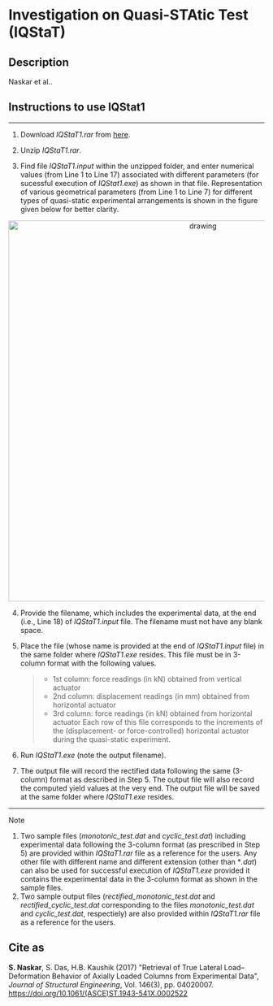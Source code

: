 # Investigation on Quasi-STAtic Test (IQStaT)

## Description
<p align="justify> IQStaT is a class of software developed to investigate the results obtained from the quasi-static (or pseudo-static) test of cantilever columns. In the case of most commonly used conventional experimental setup for cantilever column the true lateral load behavior and its capacity (both yield and ultimate) cannot be captured due to the fixing arrangements of the actuator heads and their interactions with the column specimen. Therefore, the experimental data must be rectified using *IQStat1.exe* before using them directly for other purposes (e.g., calibration of any numerical model). The software considers force and displacement readings of vertical and horizontal actuators recorded during monotonic or cyclic quasi-static test in the case of a cantilever column subjected to (constant) axial loading and unidirectional lateral loading as input and it produces the corresponding rectified displacement and force values along with the capacity parameters as output following the mechanics-based approach proposed by <a href="https://doi.org/10.1061/(ASCE)ST.1943-541X.0002522">Naskar et al.</a>. </p>

## Instructions to use IQStat1
---

1. Download *IQStaT1.rar* from <a href="https://github.com/SubhadipN/IQStat/blob/main/IQStaT1.rar">here</a>.

2. Unzip *IQStaT1.rar*.

3. Find file *IQStaT1.input* within the unzipped folder, and enter numerical values (from Line 1 to Line 17) associated with different parameters (for sucessful execution of *IQStat1.exe*) as shown in that file. Representation of various geometrical parameters (from Line 1 to Line 7) for different types of quasi-static experimental arrangements is shown in the figure given below for better clarity.
<p align="center">
    <img align="center" src="https://drive.google.com/uc?export=view&id=18AEgjvi-5OX_SYTfAg_KjDnQ6nDbGKxY" alt="drawing" width="750"/>
</p>

4. Provide the filename, which includes the experimental data, at the end (i.e., Line 18) of *IQStaT1.input* file. The filename must not have any blank space.

5. Place the file (whose name is provided at the end of *IQStaT1.input* file) in the same folder where *IQStaT1.exe* resides. This file must be in 3-column format with the following values.
	>* 1st column: force readings (in kN) obtained from vertical actuator
	>* 2nd column: displacement readings (in mm) obtained from horizontal actuator
	>* 3rd column: force readings (in kN) obtained from horizontal actuator
Each row of this file corresponds to the increments of the (displacement- or force-controlled) horizontal actuator during the quasi-static experiment.

6. Run *IQStaT1.exe* (note the output filename).

7. The output file will record the rectified data following the same (3-column) format as described in Step 5. The output file will also record the computed yield values at the very end. The output file will be saved at the same folder where *IQStaT1.exe* resides. 

---

> [!NOTE]
> 1. Two sample files (*monotonic_test.dat* and *cyclic_test.dat*) including experimental data following the 3-column format (as prescribed in Step 5) are provided within *IQStaT1.rar* file as a reference for the users. Any other file with different name and different extension (other than **.dat*) can also be used for successful execution of *IQStaT1.exe* provided it contains the experimental data in the 3-column format as shown in the sample files.
> 2. Two sample output files (*rectified_monotonic_test.dat* and *rectified_cyclic_test.dat* corresponding to the files *monotonic_test.dat* and *cyclic_test.dat*, respectiely) are also provided within *IQStaT1.rar* file as a reference for the users.

## Cite as
**S. Naskar**, S. Das, H.B. Kaushik (2017) "Retrieval of True Lateral Load–Deformation Behavior of Axially Loaded Columns from Experimental Data", *Journal of Structural Engineering*, Vol. 146(3), pp. 04020007. <a href="https://doi.org/10.1061/(ASCE)ST.1943-541X.0002522">https://doi.org/10.1061/(ASCE)ST.1943-541X.0002522</a>
